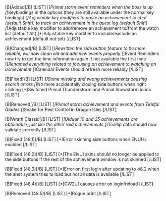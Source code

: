 [B]Added[/B]
[LIST]
[*]Primal storm event reminders when the boss is up
[*]Keybindings in the options (they are still available under the normal key bindings)
[*]Adjustable key modifiers to paste an achievement to chat (default Shift), to track an achievement in the quest log (default Shift)
[*]Adjustable key modifier to add/remove an achievement to/from the watch list (default Alt)
[*]Adjustable key modifier to include/exclude an achievement (default not set)
[/LIST]

[B]Changed[/B]
[LIST]
[*]Rewritten the side button feature to be more reliable, will now clean old and add new events properly
[*]Event Reminders now try to get the time information again if not available the first time
[*]Renamed everything related to focusing an achievement to watching an achievement
[*]Calendar Events should refresh more reliably
[/LIST]

[B]Fixed[/B]
[LIST]
[*]Some missing and wrong achievements causing search errors
[*]No more accidentally closing side buttons when right clicking
[*]Switched Primal Thunderstorm and Primal Snowstorm icons
[/LIST]

[B]Removed[/B]
[LIST]
[*]Primal storm achievement and events from Tirisfal Glades
[*]Snake for Pest Control in Dragon Isles
[/LIST]

[B]Wrath Classic[/B]
[LIST]
[*]Ulduar 10 and 25 achievements are obtainable, just like the other raid achievements
[*]Tooltip data should now validate correctly
[/LIST]

[B]Fixed (48.1)[/B]
[LIST]
[*]Error skinning side buttons when ElvUI is enabled
[/LIST]

[B]Fixed (48.2)[/B]
[LIST]
[*]The ElvUI skins should no longer be applied to the side buttons if the rest of the achievement window is not skinned
[/LIST]

[B]Fixed (48.3)[/B]
[LIST]
[*]Error on first login after updating to 48.2 when the alert system tries to load but not all data is available
[/LIST]

[B]Fixed (48.4)[/B]
[LIST]
[*]GW2UI causes error on login/reload
[/LIST]

[B]Removed (48.5)[/B]
[LIST]
[*]Rogue print
[/LIST]
